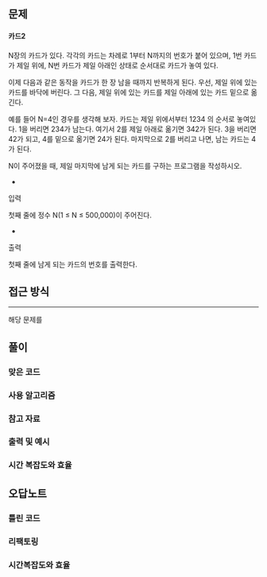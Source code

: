 ## 문제
#### 카드2
N장의 카드가 있다. 각각의 카드는 차례로 1부터 N까지의 번호가 붙어 있으며, 1번 카드가 제일 위에, N번 카드가 제일 아래인 상태로 순서대로 카드가 놓여 있다.

이제 다음과 같은 동작을 카드가 한 장 남을 때까지 반복하게 된다. 우선, 제일 위에 있는 카드를 바닥에 버린다. 그 다음, 제일 위에 있는 카드를 제일 아래에 있는 카드 밑으로 옮긴다.

예를 들어 N=4인 경우를 생각해 보자. 카드는 제일 위에서부터 1234 의 순서로 놓여있다. 1을 버리면 234가 남는다. 여기서 2를 제일 아래로 옮기면 342가 된다. 3을 버리면 42가 되고, 4를 밑으로 옮기면 24가 된다. 마지막으로 2를 버리고 나면, 남는 카드는 4가 된다.

N이 주어졌을 때, 제일 마지막에 남게 되는 카드를 구하는 프로그램을 작성하시오.

-

입력

첫째 줄에 정수 N(1 ≤ N ≤ 500,000)이 주어진다.

-

출력

첫째 줄에 남게 되는 카드의 번호를 출력한다.

## 접근 방식

---
해당 문제를 

## 풀이
### 맞은 코드
### 사용 알고리즘
### 참고 자료

### 출력 및 예시

### 시간 복잡도와 효율

## 오답노트
### 틀린 코드

### 리팩토링

###  시간복잡도와 효율
